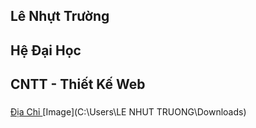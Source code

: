
## Lê Nhựt Trường
## Hệ Đại Học
## CNTT - Thiết Kế Web
### 


[ Địa Chỉ ](https://www.facebook.com/bin.su.1650) 
[Image](C:\Users\LE NHUT TRUONG\Downloads)


